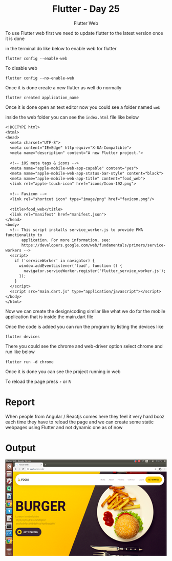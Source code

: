 <div align="center">
  <h1>Flutter - Day 25</h1>
  <p>Flutter Web</p>
</div>

To use Flutter web first we need to update flutter to the latest version once it is done

in the terminal do like below to enable web for flutter

```
flutter config --enable-web
```

To disable web

```
flutter config --no-enable-web
```

Once it is done create a new flutter as well do normally

```
flutter created application_name
```

Once it is done open an text editor now you could see a folder named `web`

inside the web folder you can see the `index.html` file like below

```
<!DOCTYPE html>
<html>
<head>
  <meta charset="UTF-8">
  <meta content="IE=Edge" http-equiv="X-UA-Compatible">
  <meta name="description" content="A new Flutter project.">

  <!-- iOS meta tags & icons -->
  <meta name="apple-mobile-web-app-capable" content="yes">
  <meta name="apple-mobile-web-app-status-bar-style" content="black">
  <meta name="apple-mobile-web-app-title" content="food_web">
  <link rel="apple-touch-icon" href="icons/Icon-192.png">

  <!-- Favicon -->
  <link rel="shortcut icon" type="image/png" href="favicon.png"/>

  <title>food_web</title>
  <link rel="manifest" href="manifest.json">
</head>
<body>
  <!-- This script installs service_worker.js to provide PWA functionality to
       application. For more information, see:
       https://developers.google.com/web/fundamentals/primers/service-workers -->
  <script>
    if ('serviceWorker' in navigator) {
      window.addEventListener('load', function () {
        navigator.serviceWorker.register('flutter_service_worker.js');
      });
    }
  </script>
  <script src="main.dart.js" type="application/javascript"></script>
</body>
</html>
```

Now we can create the design/coding similar like what we do for the mobile application that is inside the main.dart file

Once the code is added you can run the program by listing the devices like

```
flutter devices
```

There you could see the chrome and web-driver option select chrome and run like below


`flutter run -d chrome`

Once it is done you can see the project running in web

To reload the page press `r` or `R`

# Report

When people from Angular / Reactjs comes here they feel it very hard bcoz each time they have to reload the page and we can create some static webpages using Flutter and not dynamic one as of now

# Output


<div align="center">
   <img src="../../assets/Day25/flutterweb.png" alt="flutter" height="300">
</div>